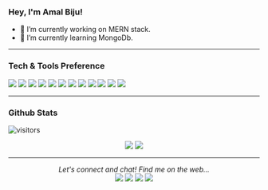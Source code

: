 ### Hey, I'm Amal Biju!


- 🔭 I’m currently working on MERN stack.
- 🌱 I’m currently learning MongoDb.

---
<!--
**amal-biju/amal-biju** is a ✨ _special_ ✨ repository because its `README.md` (this file) appears on your GitHub profile.

Here are some ideas to get you started:

- 🔭 I’m currently working on ...
- 🌱 I’m currently learning ...
- 👯 I’m looking to collaborate on ...
- 🤔 I’m looking for help with ...
- 💬 Ask me about ...
- 📫 How to reach me: ...
- 😄 Pronouns: ...
- ⚡ Fun fact: ...

-->
### Tech & Tools Preference

<img src = "https://img.shields.io/badge/-HTML5-E34F26?style=flat&logo=html5&logoColor=white"> <img src = "https://img.shields.io/badge/-CSS3-1572B6?style=flat&logo=css3&logoColor=white"> <img src="https://img.shields.io/badge/-JavaScript-eed718?style=flat&logo=javascript&logoColor=ffffff"> <img src="https://img.shields.io/badge/-React-000000?style=flat&logo=react&logoColor=00c8ff"> <img src="https://img.shields.io/badge/-Redux-764abc?style=flat&logo=redux&logoColor=white"> <img src="https://img.shields.io/badge/-MongoDB-4DB33D?style=flat&logo=mongodb&logoColor=FFFFFF"> <img src="https://img.shields.io/badge/-MySQL-F29111?style=flat&logo=mysql&logoColor=FFFFFF"> <img src="https://img.shields.io/badge/-Express.js-787878?style=flat"> <img src="https://img.shields.io/badge/-Node.js-3C873A?style=flat&logo=Node.js&logoColor=white"> <img src="http://img.shields.io/badge/-Git-F1502F?style=flat&logo=git&logoColor=FFFFFF"> <img src="http://img.shields.io/badge/-Github-000000?style=flat&logo=github&logoColor=FFFFFF"> <img src="http://img.shields.io/badge/-VS%20Code-007ACC?style=flat&logo=visual%20studio%20code&logoColor=white">

---

### Github Stats

![visitors](https://visitor-badge.laobi.icu/badge?page_id=amal-biju.amal-biju)

<p align="center">
  <img src="https://github-readme-stats.vercel.app/api?username=amal-biju&show_icons=true&theme=dark&count_private=true" />
  <img src="https://github-readme-stats.vercel.app/api/top-langs/?username=amal-biju&count_private=true&theme=dark&layout=compact">
</p>

---

<p align="center">
  <i>Let's connect and chat! Find me on the web...</i><br/>
  <i>
    <a href="https://amal-biju.github.io/"><img src="https://img.shields.io/badge/-PORTFOLIO-black?style=for-the-badge&logo=portfolio&logoColor=white"></a> 
    <a href="mailto:amalbiju99@gmail.com"><img src="https://img.shields.io/badge/-GMAIL-D14836?style=for-the-badge&logo=gmail&logoColor=white"></a> 
    <a href="https://www.linkedin.com/in/amal-biju-63b723192/"><img src="https://img.shields.io/badge/-LINKEDIN-0077B5?style=for-the-badge&logo=linkedin&logoColor=white"></a> 
    <a href="https://www.instagram.com/amal.b__/"><img src="https://img.shields.io/badge/-Instagram-d62977?style=for-the-badge&logo=instagram&logoColor=white">     </a>
  </i>
</p>
